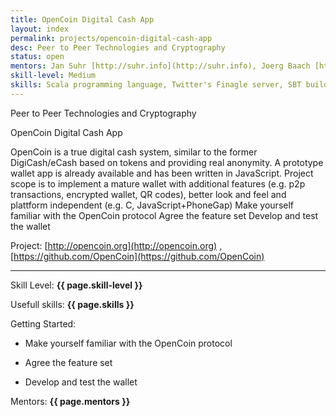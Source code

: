 ```yaml
---
title: OpenCoin Digital Cash App
layout: index
permalink: projects/opencoin-digital-cash-app
desc: Peer to Peer Technologies and Cryptography
status: open
mentors: Jan Suhr [http://suhr.info](http://suhr.info), Joerg Baach [https://github.com/jhb](https://github.com/jhb)
skill-level: Medium
skills: Scala programming language, Twitter's Finagle server, SBT build tool, Optional - Eclipse IDE is recommended, Optional- Coins are stored in a SQL database via squeryl library
---
```

Peer to Peer Technologies and Cryptography


OpenCoin Digital Cash App

OpenCoin is a true digital cash system, similar to the former DigiCash/eCash based on tokens and providing real anonymity. A prototype wallet app is already available and has been written in JavaScript. Project scope is to implement a mature wallet with additional features (e.g. p2p transactions, encrypted wallet, QR codes), better look and feel and plattform independent (e.g. C, JavaScript+PhoneGap) Make yourself familiar with the OpenCoin protocol Agree the feature set Develop and test the wallet

Project: [http://opencoin.org](http://opencoin.org) , [https://github.com/OpenCoin](https://github.com/OpenCoin)

* * *

Skill Level: **{{ page.skill-level }}**

Usefull skills: **{{ page.skills }}**

Getting Started:

* Make yourself familiar with the OpenCoin protocol

* Agree the feature set

* Develop and test the wallet

Mentors: **{{ page.mentors }}**
